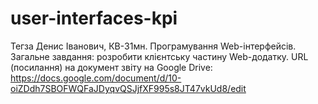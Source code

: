 # user-interfaces-kpi

Тегза Денис Іванович, КВ-31мн.
Програмування Web-інтерфейсів.
Загальне завдання: розробити клієнтську частину Web-додатку.
URL (посилання) на документ звіту на Google Drive:
https://docs.google.com/document/d/10-oiZDdh7SBOFWQFaJDyqvQSJjfXF995s8JT47vkUd8/edit

